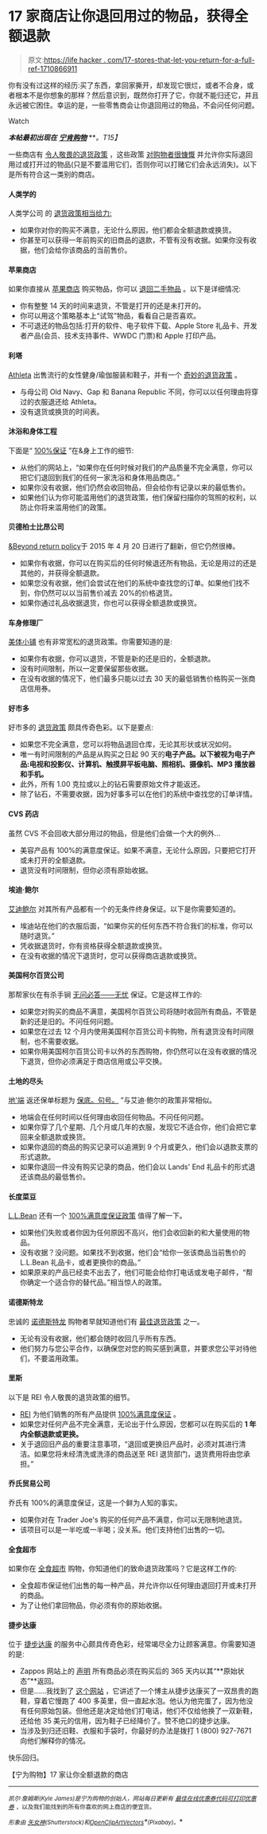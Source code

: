 # 17 家商店让你退回用过的物品，获得全额退款

> 原文:[https://life hacker . com/17-stores-that-let-you-return-for-a-full-ref-1710866911](https://lifehacker.com/17-stores-that-let-you-return-used-items-for-a-full-ref-1710866911)

你有没有过这样的经历:买了东西，拿回家撕开，却发现它很烂，或者不合身，或者根本不是你想象的那样？然后意识到，既然你打开了它，你就不能归还它，并且永远被它困住。幸运的是，一些零售商会让你退回用过的物品，不会问任何问题。

Watch

***本帖最初出现在*** [***宁肯购物***](http://www.rather-be-shopping.com/blog/2015/06/04/stores-that-let-you-return-used-items/) ***。*T15】**

一些商店有 [令人敬畏的退货政策](https://lifehacker.com/all-the-stores-that-will-give-you-a-refund-if-a-price-d-1661273299) ，这些政策 [对购物者很慷慨](https://lifehacker.com/know-these-major-retailers-online-price-match-policies-1501472181) 并允许你实际退回用过或打开过的物品(只是不要滥用它们，否则你可以打赌它们会永远消失)。以下是所有符合这一类别的商店。

#### 人类学的

人类学公司 的 [退货政策相当给力:](http://www.anthropologie.com/anthro/help/shipping_information.jsp)

*   如果你对你的购买不满意，无论什么原因，他们都会全额退款或换货。
*   你甚至可以获得一年前购买的旧商品的退款，不管有没有收据。如果你没有收据，他们会给你该商品的当前售价。

#### 苹果商店

如果你直接从 [苹果商店](http://www.rather-be-shopping.com/coupons/apple-store) 购买物品，你可以 [退回二手物品](http://store.apple.com/us/help/returns_refund) 。以下是详细情况:

*   你有整整 14 天的时间来退货，不管是打开的还是未打开的。
*   你可以用这个策略基本上“试驾”物品，看看自己是否喜欢。
*   不可退还的物品包括:打开的软件、电子软件下载、Apple Store 礼品卡、开发者产品(会员、技术支持事件、WWDC 门票)和 Apple 打印产品。

#### 利塔

[Athleta](http://www.rather-be-shopping.com/coupons/athleta) 出售流行的女性健身/瑜伽服装和鞋子，并有一个 [奇妙的退货政策](http://athleta.gap.com/customerService/info.do?cid=79311&cs=return_policies) 。

*   与母公司 Old Navy、Gap 和 Banana Republic 不同，你可以以任何理由将穿过的衣服退还给 Athleta。
*   没有退货或换货的时间表。

#### 沐浴和身体工程

下面是“ [100%保证](http://www.bathandbodyworks.com/helpdesk/index.jsp%3Bjsessionid=QpDsN1ThLG7NjJJMy1wNJTkHHlCgsJ7cGkJGpxhkZ7JLNJ1hGbC5%211561244137?display=ship&subdisplay=returns) ”在&身上工作的细节:

*   从他们的网站上，“如果你在任何时候对我们的产品质量不完全满意，你可以把它们退回到我们的任何一家洗浴和身体用品商店。”
*   如果你没有收据，他们仍然会收回物品，但会给你有记录以来的最低售价。
*   如果他们认为你可能滥用他们的退货政策，他们保留扫描你的驾照的权利，以防止你将来滥用他们的政策。

#### 贝德柏士比昂公司

[&Beyond return policy](http://www.bedbathandbeyond.com/store/static/EasyReturns)于 2015 年 4 月 20 日进行了翻新，但它仍然很棒。

*   如果你有收据，你可以在购买后的任何时候退还所有物品，无论是用过的还是其他的，并获得全额退款。
*   如果您没有收据，他们会尝试在他们的系统中查找您的订单。如果他们找不到，你仍然可以以当前售价减去 20%的价格退货。
*   如果你通过礼品收据退货，你也可以获得全额退款或换货。

#### 车身修理厂

[美体小铺](http://www.thebodyshop-usa.com/help/FAQ.aspx) 也有非常宽松的退货政策。你需要知道的是:

*   如果你有收据，你可以退货，不管是新的还是旧的，全额退款。
*   没有时间限制，所以一定要保留那些收据。
*   在没有收据的情况下，他们最多只能以过去 30 天的最低销售价格购买一张商店信用券。

#### 好市多

好市多的 [退货政策](https://customerservice.costco.com/system/templates/selfservice/costco_en_us/#%21portal/200500000001002/article/200500000040287/Costco-Return-Policy) 颇具传奇色彩。以下是要点:

*   如果您不完全满意，您可以将物品退回仓库，无论其形状或状况如何。
*   唯一有时间限制的产品是从购买之日起 90 天的**电子产品。以下被视为电子产品:电视和投影仪、计算机、触摸屏平板电脑、照相机、摄像机、MP3 播放器和手机。**
*   此外，所有 1.00 克拉或以上的钻石需要原始文件才能返还。
*   除了钻石，不需要收据，因为好事多可以在他们的系统中查找您的订单详情。

#### CVS 药店

虽然 CVS 不会回收大部分用过的物品，但是他们会做一个大的例外…

*   美容产品有 100%的满意度保证。如果不满意，无论什么原因，只要把它打开或未打开的全额退款。
*   退货没有时间限制，但你必须有原始收据。

#### 埃迪·鲍尔

[艾迪鲍尔](http://www.rather-be-shopping.com/coupons/eddie-bauer) 对其所有产品都有一个的无条件终身保证。以下是你需要知道的。

*   埃迪站在他们的衣服后面，“如果你买的任何东西不符合我们的标准，你可以随时退货。”
*   凭收据退货时，你有资格获得全额退款或换货。
*   在没有收据的情况下退货时，您可以获得商店退款或换货。

#### 美国柯尔百货公司

那帮家伙在有杀手锏 [无问必答——无忧](https://cs.kohls.com/app/answers/detail/a_id/893/%7E/hassle-free-returns) 保证。它是这样工作的:

*   如果您对购买的商品不满意，美国柯尔百货公司将随时收回所有商品，不管是新的还是旧的。不问任何问题。
*   如果您在过去 12 个月内使用美国柯尔百货公司卡购物，所有退货没有时间限制，也不需要收据。
*   如果你用美国柯尔百货公司卡以外的东西购物，你仍然可以在没有收据的情况下退货，但你必须满足于商店信用或公平交换。

#### 土地的尽头

[地'端](http://www.rather-be-shopping.com/coupons/lands-end) 返还保单标题为 [保底。句号。](http://www.landsend.com/aboutus/values/guaranteed-period/?cm_re=core-_-FT-_-guaranteed) ”与艾迪·鲍尔的政策非常相似。

*   地端会在任何时间以任何理由收回任何物品。不问任何问题。
*   如果你穿了几个星期、几个月或几年的衣服，发现它不适合你，他们会把它拿回来全额退款或换货。
*   如果你退回的商品的购买记录可以追溯到 9 个月或更久，他们会以退款支票的形式退款。
*   如果你退回一件没有购买记录的商品，他们会以 Lands' End 礼品卡的形式退还该商品的最低售价。

#### 长度菜豆

[L.L.Bean](http://www.rather-be-shopping.com/coupons/llbean) 还有一个 [100%满意度保证政策](http://www.llbean.com/llb/shop/510624?page=null) 值得了解一下。

*   如果他们失败或者你因为任何原因不高兴，他们会收回新的和大量使用的物品。
*   没有收据？没问题。如果找不到收据，他们会“给你一张该商品当前售价的 L.L.Bean 礼品卡，或者更换你的商品。”
*   如果原来的产品已经卖不出去了，他们可能会给你打电话或发电子邮件，“帮你确定一个适合你的替代品。”相当惊人的政策。

#### 诺德斯特龙

忠诚的 [诺德斯特龙](http://www.rather-be-shopping.com/coupons/nordstrom) 购物者早就知道他们有 [最佳退货政策](http://shop.nordstrom.com/c/return-policy) 之一。

*   无论有没有收据，他们都会随时收回几乎所有东西。
*   他们努力与您公平合作，以确保您对您的购买感到满意，并要求您公平对待他们，不要滥用政策。

#### 里斯

以下是 REI 令人敬畏的退货政策的细节。

*   [REI](http://www.rather-be-shopping.com/coupons/rei) 为他们销售的所有产品提供 [100%满意度保证](http://www.rei.com/help/return-policy.html) 。
*   如果您对任何产品不完全满意，无论出于什么原因，您都可以在购买后的 **1 年内全额退款或更换。**
*   关于退回旧产品的重要注意事项，“退回或更换旧产品时，必须对其进行清洁。如果您将未经清洗或洗涤的商品送至 REI 退货部门，退货费用将由您承担。”

#### 乔氏贸易公司

乔氏有 100%的满意度保证，这是一个鲜为人知的事实。

*   如果你对在 Trader Joe's 购买的任何产品不满意，你可以无限制地退货。
*   该项目可以是一半吃或一半喝；没关系。他们支持他们出售的一切。

#### 全食超市

如果你在 [全食超市](http://www.wholefoodsmarket.com/) 购物，你知道他们的致命退货政策吗？它是这样工作的:

*   全食超市保证他们出售的每一种产品，并允许你以任何理由退回打开或未打开的商品。
*   为了让他们拿回物品，你必须有你的原始收据。

#### 捷步达康

位于 [捷步达康](http://www.rather-be-shopping.com/coupons/zappos) 的服务中心颇具传奇色彩，经常竭尽全力让顾客满意。你需要知道的是:

*   Zappos 网站上的 [声明](http://www.zappos.com/shipping-and-returns) 所有商品必须在购买后的 365 天内以其“**原始状态”**返回。
*   但是……我找到了 [这个网站](http://www.geekfitness.net/holy-cow-zappos-is-awesome/) ，它讲述了一个博主从捷步达康买了一双昂贵的跑鞋，穿着它慢跑了 400 多英里，但一直起水泡。他认为他完蛋了，因为他没有任何原始包装。但他还是决定给他们打电话，他们不仅给他换了一双新鞋，还给他 35 美元的信用，因为鞋子已经降价了。赞不绝口的捷步达康。
*   当涉及到归还旧鞋、衣服和手袋时，你最好的办法是拨打 1 (800) 927-7671 向他们解释你的情况。

快乐回归。

【宁为购物】17 家让你全额退款的商店

* * *

<small>*凯尔·詹姆斯(Kyle James)是宁为购物的创始人，网站每日更新有*</small> [<small>*最佳在线优惠券代码*</small>](http://www.rather-be-shopping.com/)<small></small>*[<small>*可打印优惠券*</small>](http://www.rather-be-shopping.com/printable_coupons) <small>*，以及我们能找到的所有你喜欢的网上商店的便宜货。*</small>* 

**<small>形象由</small>* [*<small>矢女神</small>*](http://www.shutterstock.com/pic-228807412/stock-vector-flat-design-colorful-vector-illustration-concept-for-delivery-service-receiving-package-from.html?src=xBCbbmf3KI7fSn4QLCyfGQ-1-97)*<small>(Shutterstock)和</small>*[*<small>OpenClipArtVectors</small>*](http://pixabay.com/en/tag-label-yellow-price-tag-151102/)*<small>(Pixabay)。</small>**